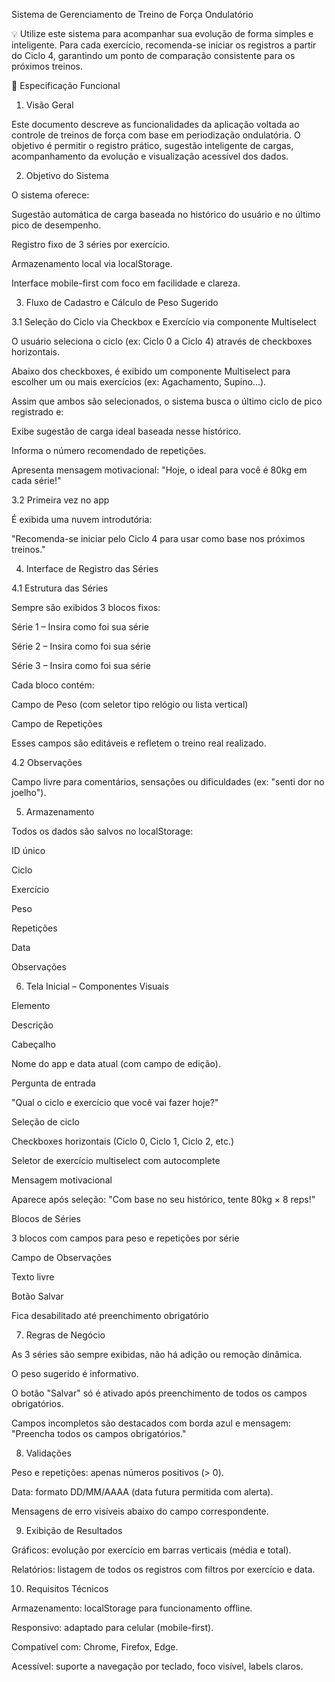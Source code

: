  Sistema de Gerenciamento de Treino de Força Ondulatório

💡 Utilize este sistema para acompanhar sua evolução de forma simples e inteligente. Para cada exercício, recomenda-se iniciar os registros a partir do Ciclo 4, garantindo um ponto de comparação consistente para os próximos treinos.

📘 Especificação Funcional

1. Visão Geral

Este documento descreve as funcionalidades da aplicação voltada ao controle de treinos de força com base em periodização ondulatória. O objetivo é permitir o registro prático, sugestão inteligente de cargas, acompanhamento da evolução e visualização acessível dos dados.

2. Objetivo do Sistema

O sistema oferece:

Sugestão automática de carga baseada no histórico do usuário e no último pico de desempenho.

Registro fixo de 3 séries por exercício.

Armazenamento local via localStorage.

Interface mobile-first com foco em facilidade e clareza.

3. Fluxo de Cadastro e Cálculo de Peso Sugerido

3.1 Seleção do Ciclo via Checkbox e Exercício via componente Multiselect

O usuário seleciona o ciclo (ex: Ciclo 0 a Ciclo 4) através de checkboxes horizontais.

Abaixo dos checkboxes, é exibido um componente Multiselect para escolher um ou mais exercícios (ex: Agachamento, Supino...).

Assim que ambos são selecionados, o sistema busca o último ciclo de pico registrado e:

Exibe sugestão de carga ideal baseada nesse histórico.

Informa o número recomendado de repetições.

Apresenta mensagem motivacional: "Hoje, o ideal para você é 80kg em cada série!"

3.2 Primeira vez no app

É exibida uma nuvem introdutória:

"Recomenda-se iniciar pelo Ciclo 4 para usar como base nos próximos treinos."

4. Interface de Registro das Séries

4.1 Estrutura das Séries

Sempre são exibidos 3 blocos fixos:

Série 1 – Insira como foi sua série

Série 2 – Insira como foi sua série

Série 3 – Insira como foi sua série

Cada bloco contém:

Campo de Peso (com seletor tipo relógio ou lista vertical)

Campo de Repetições

Esses campos são editáveis e refletem o treino real realizado.

4.2 Observações

Campo livre para comentários, sensações ou dificuldades (ex: "senti dor no joelho").

5. Armazenamento

Todos os dados são salvos no localStorage:

ID único

Ciclo

Exercício

Peso

Repetições

Data

Observações

6. Tela Inicial – Componentes Visuais

Elemento

Descrição

Cabeçalho

Nome do app e data atual (com campo de edição).

Pergunta de entrada

"Qual o ciclo e exercício que você vai fazer hoje?"

Seleção de ciclo

Checkboxes horizontais (Ciclo 0, Ciclo 1, Ciclo 2, etc.)

Seletor de exercício multiselect com autocomplete

Mensagem motivacional

Aparece após seleção: "Com base no seu histórico, tente 80kg × 8 reps!"

Blocos de Séries

3 blocos com campos para peso e repetições por série

Campo de Observações

Texto livre

Botão Salvar

Fica desabilitado até preenchimento obrigatório

7. Regras de Negócio

As 3 séries são sempre exibidas, não há adição ou remoção dinâmica.

O peso sugerido é informativo.

O botão "Salvar" só é ativado após preenchimento de todos os campos obrigatórios.

Campos incompletos são destacados com borda azul e mensagem: "Preencha todos os campos obrigatórios."

8. Validações

Peso e repetições: apenas números positivos (> 0).

Data: formato DD/MM/AAAA (data futura permitida com alerta).

Mensagens de erro visíveis abaixo do campo correspondente.

9. Exibição de Resultados

Gráficos: evolução por exercício em barras verticais (média e total).

Relatórios: listagem de todos os registros com filtros por exercício e data.

10. Requisitos Técnicos

Armazenamento: localStorage para funcionamento offline.

Responsivo: adaptado para celular (mobile-first).

Compatível com: Chrome, Firefox, Edge.

Acessível: suporte a navegação por teclado, foco visível, labels claros.